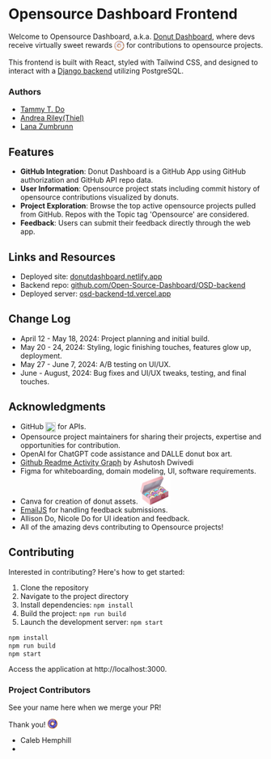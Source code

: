 # Opensource Dashboard Frontend

Welcome to Opensource Dashboard, a.k.a. [Donut Dashboard](https://donutdashboard.netlify.app/), where devs receive virtually sweet rewards <img src="src/assets/donut-icons/color/donut-white.png" width="20" height="20" style="vertical-align: middle;" /> for contributions to opensource projects. 

This frontend is built with React, styled with Tailwind CSS, and designed to interact with a [Django backend](https://github.com/Open-Source-Dashboard/OSD-backend) utilizing PostgreSQL.

### Authors
- [Tammy T. Do](https://github.com/tammytdo)
- [Andrea Riley(Thiel)](https://github.com/ariley215)
- [Lana Zumbrunn](https://github.com/lana-z)

## Features
- **GitHub Integration**: Donut Dashboard is a GitHub App using GitHub authorization and GitHub API repo data.        
- **User Information**: Opensource project stats including commit history of opensource contributions visualized by donuts.
- **Project Exploration**: Browse the top active opensource projects pulled from GitHub. Repos with the Topic tag 'Opensource' are considered.
- **Feedback**: Users can submit their feedback directly through the web app.


## Links and Resources

- Deployed site: [donutdashboard.netlify.app](https://donutdashboard.netlify.app/)
- Backend repo: [github.com/Open-Source-Dashboard/OSD-backend](https://github.com/Open-Source-Dashboard/OSD-backend)
- Deployed server: [osd-backend-td.vercel.app](https://osd-backend-td.vercel.app/)

## Change Log
- April 12 - May 18, 2024: Project planning and initial build.
- May 20 - 24, 2024: Styling, logic finishing touches, features glow up, deployment.
- May 27 - June 7, 2024: A/B testing on UI/UX.
- June - August, 2024: Bug fixes and UI/UX tweaks, testing, and final touches.


## Acknowledgments 
- GitHub <img src="https://github.githubassets.com/images/modules/logos_page/GitHub-Mark.png" width="20" height="20" style="vertical-align: middle;" /> for APIs.
- Opensource project maintainers for sharing their projects, expertise and opportunities for contribution.
- OpenAI for ChatGPT code assistance and DALLE donut box art.
- [Github Readme Activity Graph](https://github.com/Ashutosh00710/github-readme-activity-graph/tree/main) by Ashutosh Dwivedi
- Figma for whiteboarding, domain modeling, UI, software requirements.
- Canva for creation of donut assets. <img src="src/assets/dozen-donuts-box.png" width="60" height="60" style="vertical-align: bottom;" /> 
- [EmailJS](https://www.emailjs.com/) for handling feedback submissions.
- Allison Do, Nicole Do for UI ideation and feedback.
- All of the amazing devs contributing to Opensource projects!


## Contributing
Interested in contributing? Here's how to get started: 

1. Clone the repository
2. Navigate to the project directory
3. Install dependencies:
`npm install`
4. Build the project:
`npm run build` 
5. Launch the development server:
`npm start`

```
npm install
npm run build
npm start
```

Access the application at http://localhost:3000.


### Project Contributors 

See your name here when we merge your PR!

Thank you!  <img src="src/assets/donut-icons/color/donut-blue.png" width="20" height="20" style="vertical-align: bottom;">
- Caleb Hemphill
- 